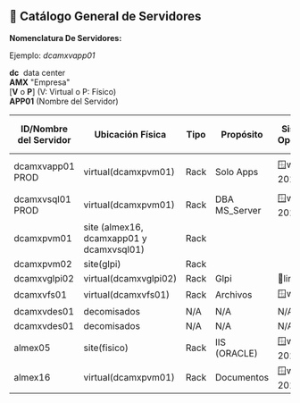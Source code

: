 ## 📘 Catálogo General de Servidores

**Nomenclatura De Servidores:**

Ejemplo: _dcamxvapp01_

**dc**  data center  
**AMX** "Empresa"  
[**V** o **P**] (V: Virtual o P: Físico)  
**APP01** (Nombre del Servidor)

| **ID/Nombre del Servidor** | **Ubicación Física**                     | **Tipo** | **Propósito** | **Sistema Operativo** | 🖧**IP Privada** | 🖧**IP Pública** | **Usuario SSH/Admin** | **Puertos**               | Entorno del Servidor: |
| -------------------------- | ---------------------------------------- | -------- | ------------- | --------------------- | ---------------- | ---------------- | --------------------- | ------------------------- | --------------------- |
| dcamxvapp01 PROD           | virtual(dcamxpvm01)                      | Rack     | Solo Apps     | 🪟win ser 2012 r2     | 10.10.10.25      | N/A              | TBC                   | puertos abiertos algunos, | **Productivo**        |
| dcamxvsql01 PROD           | virtual(dcamxpvm01)                      | Rack     | DBA MS_Server | 🪟win ser 2012 r2     | 10.10.10.23      | N/A              | SSO                   | 1433                      | **Productivo**        |
| dcamxpvm01                 | site (almex16, dcamxapp01 y dcamxvsql01) | Rack     |               |                       |                  |                  |                       |                           | **Productivo**        |
| dcamxpvm02                 | site(glpi)                               | Rack     |               |                       |                  |                  |                       |                           | **Productivo**        |
| dcamxvglpi02               | virtual(dcamxvglpi02)                    | Rack     | Glpi          | 🐧linux               | 10.10.10.17      | N/A              | USER                  | 80                        | **Productivo**        |
| dcamxvfs01                 | virtual(dcamxvfs01)                      | Rack     | Archivos      | 🪟win                 | En Dominio       | N/A              | USER                  | ?                         | Productivo            |
| dcamxvdes01                | decomisados                              | N/A      | N/A           | N/A                   | N/A              | N/A              | N/A                   | N/A                       | N/A                   |
| dcamxvdes01                | decomisados                              | N/A      | N/A           | N/A                   | N/A              | N/A              | N/A                   | N/A                       | N/A                   |
| almex05                    | site(fisico)                             | Rack     | IIS (ORACLE)  | 🪟win ser 2012 r2     | 182.169.86.250   | 201.163.93.2     | SSO                   | S80?:8080?3360?           | **Productivo**        |
| almex16                    | virtual(dcamxpvm01)                      | Rack     | Documentos    | 🪟win ser 2012 r2     | 10.10.10.16      | N/A              | SSO                   | ?                         | **Productivo**        |


